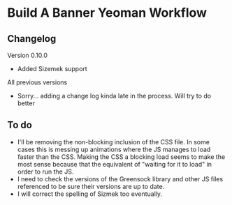 # Build A Banner Yeoman Workflow

## Changelog

Version 0.10.0
* Added Sizemek support

All previous versions
* Sorry... adding a change log kinda late in the process. Will try to do better


## To do
* I'll be removing the non-blocking inclusion of the CSS file. In some cases this is messing up animations where the JS manages to load faster than the CSS. Making the CSS a blocking load seems to make the most sense because that the equivalent of "waiting for it to load" in order to run the JS. 
* I need to check the versions of the Greensock library and other JS files referenced to be sure their versions are up to date. 
* I will correct the spelling of Sizmek too eventually.